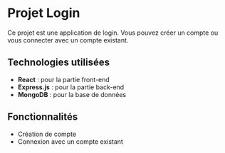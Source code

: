 # Projet Login

Ce projet est une application de login. Vous pouvez créer un compte ou vous connecter avec un compte existant.

## Technologies utilisées

- **React** : pour la partie front-end
- **Express.js** : pour la partie back-end
- **MongoDB** : pour la base de données

## Fonctionnalités

- Création de compte
- Connexion avec un compte existant